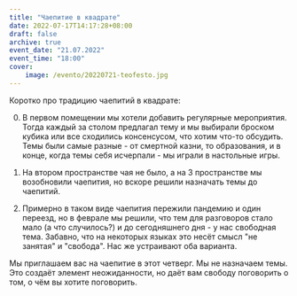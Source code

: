 ```yaml
---
title: "Чаепитие в квадрате"
date: 2022-07-17T14:17:28+08:00
draft: false
archive: true
event_date: "21.07.2022"
event_time: "18:00"
cover: 
    image: /evento/20220721-teofesto.jpg
---
```

Коротко про традицию чаепитий в квадрате:

0. В первом помещении мы хотели добавить регулярные мероприятия. Тогда каждый за столом предлагал тему и мы выбирали броском кубика или все сходились консенсусом, что хотим что-то обсудить. Темы были самые разные - от смертной казни, то образования, и в конце, когда темы себя исчерпали - мы играли в настольные игры.

0. На втором пространстве чая не было, а на 3 пространстве мы возобновили чаепития, но вскоре решили назначать темы до чаепитий.

0. Примерно в таком виде чаепития пережили пандемию и один переезд, но в феврале мы решили, что тем для разговоров стало мало (а что случилось?) и до сегодняшнего дня - у нас свободная тема. Забавно, что на некоторых языках это несёт смысл "не занятая" и "свобода". Нас же устраивают оба варианта.

Мы приглашаем вас на чаепитие в этот четверг. Мы не назначаем темы. Это создаёт элемент неожиданности, но даёт вам свободу поговорить о том, о чём вы хотите поговорить.
